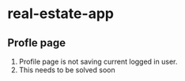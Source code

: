# real-estate-app


## Profle page
1. Profile page is not saving current logged in user.
2. This needs to be solved soon
